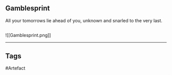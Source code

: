 ## Gamblesprint
All your tomorrows lie ahead of you,
unknown and snarled to the very last.
## 
![[Gamblesprint.png]]

---
## Tags
#Artefact